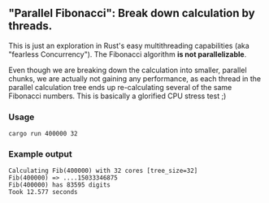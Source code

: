## "Parallel Fibonacci": Break down calculation by threads.

This is just an exploration in Rust's easy multithreading capabilities (aka "fearless Concurrency"). The Fibonacci algorithm **is not parallelizable**.

Even though we are breaking down the calculation into smaller, parallel chunks, we are actually not gaining any performance, as each thread in the parallel calculation tree ends up re-calculating several of the same Fibonacci numbers. This is basically a glorified CPU stress test ;)

### Usage

    cargo run 400000 32

### Example output

    Calculating Fib(400000) with 32 cores [tree_size=32]
    Fib(400000) => ....15033346875
    Fib(400000) has 83595 digits
    Took 12.577 seconds